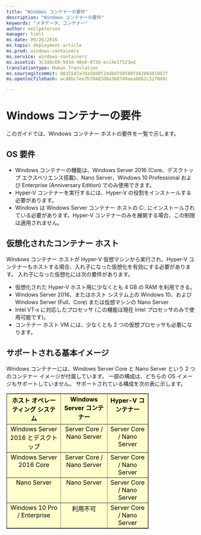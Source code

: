 ```yaml
---
title: "Windows コンテナーの要件"
description: "Windows コンテナーの要件"
keywords: "メタデータ、コンテナー"
author: neilpeterson
manager: timlt
ms.date: 09/26/2016
ms.topic: deployment-article
ms.prod: windows-containers
ms.service: windows-containers
ms.assetid: 3c3d4c69-503d-40e8-973b-ecc4e1f523ed
translationtype: Human Translation
ms.sourcegitcommit: 08355d7a7da50d0f244bd750508fd42084818d7f
ms.openlocfilehash: ac48bc7ee7b70483d8a368749aea0862c52f049c

---
```


# Windows コンテナーの要件

このガイドでは、Windows コンテナー ホストの要件を一覧で示します。

## OS 要件

- Windows コンテナーの機能は、Windows Server 2016 (Core、デスクトップ エクスペリエンス搭載)、Nano Server、Windows 10 Professional および Enterprise (Anniversary Edition) でのみ使用できます。
- Hyper-V コンテナーを実行するには、Hyper-V の役割をインストールする必要があります。
- Windows は Windows Server コンテナー ホストの C:\. にインストールされている必要があります。Hyper-V コンテナーのみを展開する場合、この制限は適用されません。

## 仮想化されたコンテナー ホスト

Windows コンテナー ホストが Hyper-V 仮想マシンから実行され、Hyper-V コンテナーもホストする場合、入れ子になった仮想化を有効にする必要があります。 入れ子になった仮想化には次の要件があります。

- 仮想化された Hyper-V ホスト用に少なくとも 4 GB の RAM を利用できる。
- Windows Server 2016、またはホスト システム上の Windows 10、および Windows Server (Full、Core) または仮想マシンの Nano Server
- Intel VT-x に対応したプロセッサ (この機能は現在 Intel プロセッサのみで使用可能です)。
- コンテナー ホスト VM には、少なくとも 2 つの仮想プロセッサも必要になります。

## サポートされる基本イメージ

Windows コンテナーには、Windows Server Core と Nano Server という 2 つのコンテナー イメージが付属しています。 一部の構成は、どちらの OS イメージもサポートしていません。 サポートされている構成を次の表に示します。

<table border="1" style="background-color:FFFFCC;border-collapse:collapse;border:1px solid FFCC00;color:000000;width:75%" cellpadding="5" cellspacing="5">
<thead>
<tr valign="top">
<th><center>ホスト オペレーティング システム</center></th>
<th><center>Windows Server コンテナー</center></th>
<th><center>Hyper-V コンテナー</center></th>
</tr>
</thead>
<tbody>
<tr valign="top">
<td><center>Windows Server 2016 とデスクトップ</center></td>
<td><center>Server Core / Nano Server</center></td>
<td><center>Server Core / Nano Server</center></td>
</tr>
<tr valign="top">
<td><center>Windows Server 2016 Core</center></td>
<td><center>Server Core / Nano Server</center></td>
<td><center>Server Core / Nano Server</center></td>
</tr>
<tr valign="top">
<td><center>Nano Server</center></td>
<td><center> Nano Server</center></td>
<td><center>Server Core / Nano Server</center></td>
</tr>
<tr valign="top">
<td><center>Windows 10 Pro / Enterprise</center></td>
<td><center>利用不可</center></td>
<td><center>Server Core / Nano Server</center></td>
</tr>
</tbody>
</table>


<!--HONumber=Oct16_HO2-->


